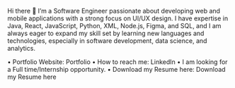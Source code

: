 

Hi there 👋
I’m a Software Engineer passionate about developing web and mobile applications with a strong focus on UI/UX design. I have expertise in Java, React, JavaScript, Python, XML, Node.js, Figma, and SQL, and I am always eager to expand my skill set by learning new languages and technologies, especially in software development, data science, and analytics.

•	Portfolio Website: Portfolio
•	How to reach me: LinkedIn
•	I am looking for a Full time/Internship opportunity.
•	Download my Resume here: Download my Resume here
